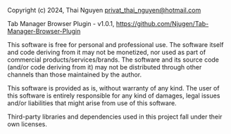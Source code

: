 Copyright (c) 2024, Thai Nguyen <privat_thai_nguyen@hotmail.com>

Tab Manager Browser Plugin - v1.0.1, https://github.com/Njugen/Tab-Manager-Browser-Plugin

This software is free for personal and professional use. The software itself and code deriving from it may not be monetized, nor used as part of commercial products/services/brands. The software and its source code (and/or code deriving from it) may not be distributed through other channels than those maintained by the author. 

This software is provided as is, without warranty of any kind. The user of this software is entirely responsible for any kind of damages, legal issues and/or liabilities that might arise from use of this software.

Third-party libraries and dependencies used in this project fall under their own licenses.